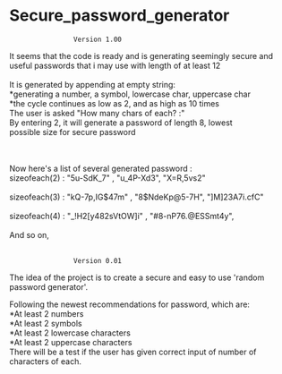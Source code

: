 # Secure_password_generator

                    Version 1.00
It seems that the code is ready and is generating seemingly 
secure and useful passwords that i may use with length of at least 12
<br>
<br>It is generated by appending at empty string:
<br> *generating a number, a symbol, lowercase char, uppercase char
<br> *the cycle continues as low as 2, and as high as 10 times
<br> The user is asked "How many chars of each? :"
<br> By entering 2, it will generate a password of length 8, lowest 
<br>possible size for secure password

<br>
<br> Now here's a list of several generated password :
<br> sizeofeach(2) : "5u-SdK_7" , "u_4P-Xd3", "X=R,5vs2" <br>
<br> sizeofeach(3) : "kQ-7p,IG$47m" , "8$NdeKp@5-7H", "]M]23A7i.cfC" <br>
<br> sizeofeach(4) : "_!H2[y482sVtOW]i" , "#8-nP76.@ESSmt4y",
<br><br>And so on,
<br> 
<br>

                    Version 0.01
 The idea of the project is to create a secure and easy to use
 'random password generator'.
 
 Following the newest recommendations for password, which are:
  <br>*At least 2 numbers
  <br>*At least 2 symbols
  <br>*At least 2 lowercase characters
  <br>*At least 2 uppercase characters
  <br>
  There will be a test if the user has given correct input of
  number of characters of each.
  
  
 